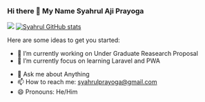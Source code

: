 ### Hi there 👋 My Name Syahrul Aji Prayoga


![](https://komarev.com/ghpvc/?username=Syahrul-Prayoga&color=000000&label=Profile+Visit's)
[![Syahrul GitHub stats](https://github-readme-stats.vercel.app/api?username=Syahrul-Prayoga&show_icons=true&theme=dark)](https://github.com/anuraghazra/github-readme-stats)

Here are some ideas to get you started:

- 🔭 I’m currently working on Under Graduate Reasearch Proposal
- 🌱 I’m currently focus on learning Laravel and PWA
<!--
- 👯 I’m looking to collaborate on ...
- 🤔 I’m looking for help with ...
- ⚡ Fun fact: ... (under pronouns)
-->
- 💬 Ask me about Anything
- 📫 How to reach me: syahrulprayoga@gmail.com
- 😄 Pronouns: He/Him



